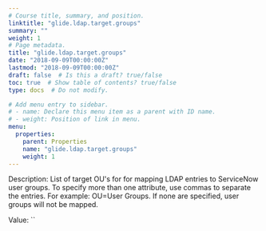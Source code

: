 ```yaml
---
# Course title, summary, and position.
linktitle: "glide.ldap.target.groups"
summary: ""
weight: 1
# Page metadata.
title: "glide.ldap.target.groups"
date: "2018-09-09T00:00:00Z"
lastmod: "2018-09-09T00:00:00Z"
draft: false  # Is this a draft? true/false
toc: true  # Show table of contents? true/false
type: docs  # Do not modify.

# Add menu entry to sidebar.
# - name: Declare this menu item as a parent with ID name.
# - weight: Position of link in menu.
menu:
  properties:
    parent: Properties
    name: "glide.ldap.target.groups"
    weight: 1
---
```


Description: List of target OU's for for mapping LDAP entries to ServiceNow user groups. To specify more than one attribute, use commas to separate the entries. For example: OU=User Groups. If none are specified, user groups will not be mapped.


Value: ``